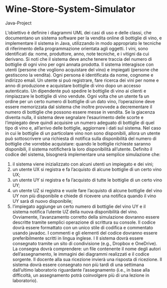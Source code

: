 # Wine-Store-System-Simulator
Java-Project

L’obiettivo è definire i diagrammi UML dei casi di uso e delle classi, che documentano un sistema
software per la vendita online di bottiglie di vino, e implementare il sistema in Java, utilizzando in
modo appropriato le tecniche di riferimento della programmazione orientata agli oggetti.
I vini, sono identificati da: nome, produttore, anno, note tecniche, e i vitigni da cui derivano. Si noti
che il sistema deve anche tenere traccia del numero di bottiglie di ogni vino per ogni annata prodotta.
Il sistema interagisce con utenti (persone che vogliono acquistare del vino) e impiegati (persone che
gestiscono la vendita). Ogni persona è identificata da nome, cognome e indirizzo email.
Un utente si può registrare, fare ricerca dei vini per nome e anno di produzione e acquistare bottiglie
di vino dopo un accesso autenticato. Un dipendente può spedire le bottiglie di vino ai clienti e
rimpiazzare le bottiglie di vino vendute.
Ogni volta che un utente fa un ordine per un certo numero di bottiglie di un dato vino, l’operazione
deve essere memorizzata dal sistema che inoltre provvede a decrementare il numero di bottiglie che
possono essere messe in vendita. Se la giacenza diventa nulla, il sistema deve segnalare l’esaurimento
delle scorte e l’impiegato deve quindi acquisire un numero adeguato di bottiglie di quel tipo di vino
e, all’arrivo delle bottiglie, aggiornare i dati sul sistema.
Nel caso in cui le bottiglie di un particolare vino non sono disponibili, allora un utente può
sottoscrivere una richiesta di notifica sulla disponibilità del numero di bottiglie che vorrebbe
acquistare: quando le bottiglie richieste saranno disponibili, il sistema notificherà la loro disponibilità
all’utente.
Definito il codice del sistema, bisognerà implementare una semplice simulazione che:
1) il sistema viene inizializzato con alcuni utenti un impiegato e dei vini;
2) un utente UX si registra e fa l’acquisto di alcune bottiglie di un certo vino UX;
2) un utente UY si registra e fa l’acquisto di tutte le bottiglie di un certo vino UY;
3) un utente UZ si registra e vuole fare l’acquisto di alcune bottiglie del vino UY non più disponibile
e chiede di ricevere una notifica quando il vino UY sarà di nuovo disponibile;
4) l’impiegato aggiunge un certo numero di bottiglie del vino UY e il sistema notifica l’utente UZ
della nuova disponibilità del vino.
Ovviamente, l’avanzamento corretto della simulazione dovranno essere descritte tramite semplici
operazione di scrittura su console.
Il codice dovrà essere formattato con un unico stile di codifica e commentato usando javadoc. I
commenti e gli elementi del codice dovranno essere preferibilmente scritti in lingua inglese.
I Il sistema dovrà essere consegnato tramite un sito di condivisione (e.g., Dropbox e OneDrive). La
consegna dovrà comprendere: un file contenente il nome degli autori dell’assegnamento, le
immagini dei diagrammi realizzati e il codice sorgente.
Il docente alla sua ricezione invierà una risposta di ricezione. Il sistema dovrà essere consegnato non
più tardi di una settimana dall’ultimo laboratorio riguardante l’assegnamento (i.e., in base alla
difficoltà, un assegnamento potrà coinvolgere più di una lezione in laboratorio).
